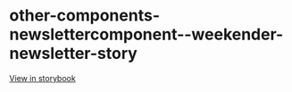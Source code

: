 # other-components-newslettercomponent--weekender-newsletter-story

[View in storybook](https://raw.githack.com/Independent-Digital-News-and-Media-Ltd/standard-pwamp-sb/PR-674-sb/index.html?path=/story/other-components-newslettercomponent--weekender-newsletter-story)